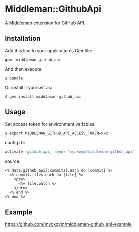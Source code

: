 # Middleman::GithubApi

A [Middleman][] extension for GitHub API.

[Middleman]: https://middlemanapp.com/

## Installation

Add this line to your application's Gemfile:

    gem 'middleman-github_api'

And then execute:

    $ bundle

Or install it yourself as:

    $ gem install middleman-github_api

## Usage

Set access token for environment variables:

```bash
$ export MIDDLEMAN_GITHUB_API_ACCESS_TOKEN=xxx
```

config.rb:

```ruby
activate :github_api, repo: "myokoym/middleman-github_api"
```

source:

```erb
<% data.github_api[:commits].each do |commit| %>
  <% commit.files.each do |file| %>
    <pre>
      <%= file.patch %>
    </pre>
  <% end %>
<% end %>
```

## Example

https://github.com/myokoym/middleman-github_api-example
